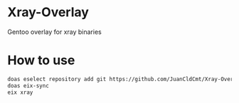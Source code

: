 # Xray-Overlay
Gentoo overlay for xray binaries

# How to use
```bash
doas eselect repository add git https://github.com/JuanCldCmt/Xray-Overlay
doas eix-sync
eix xray
```
